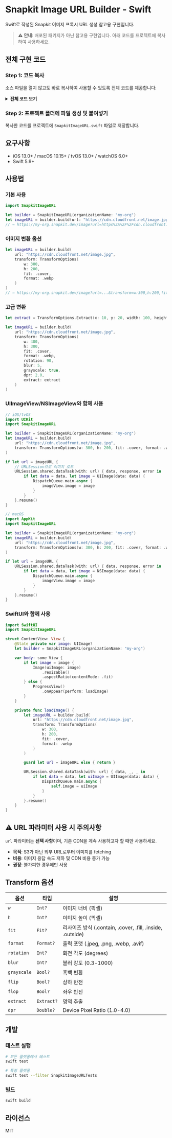 # Snapkit Image URL Builder - Swift

Swift로 작성된 Snapkit 이미지 프록시 URL 생성 참고용 구현입니다.

> **⚠️ 안내**: 배포된 패키지가 아닌 참고용 구현입니다. 아래 코드를 프로젝트에 복사하여 사용하세요.

## 전체 구현 코드

### Step 1: 코드 복사

소스 파일을 열지 않고도 바로 복사하여 사용할 수 있도록 전체 코드를 제공합니다:

<details>
<summary><strong>전체 코드 보기</strong></summary>

````swift
import Foundation

/// Image transformation parameters
public struct TransformOptions {
    /// Image width (pixels)
    public var w: Int?
    /// Image height (pixels)
    public var h: Int?
    /// Resize method
    public var fit: Fit?
    /// Output format
    public var format: Format?
    /// Rotation angle (degrees)
    public var rotation: Int?
    /// Blur intensity (0.3-1000)
    public var blur: Int?
    /// Whether to convert to grayscale
    public var grayscale: Bool?
    /// Whether to flip vertically
    public var flip: Bool?
    /// Whether to flip horizontally
    public var flop: Bool?
    /// Region extraction
    public var extract: Extract?
    /// Device Pixel Ratio (1.0-4.0)
    public var dpr: Double?
    /// Image quality (1-100)
    public var quality: Int?

    public init(
        w: Int? = nil,
        h: Int? = nil,
        fit: Fit? = nil,
        format: Format? = nil,
        rotation: Int? = nil,
        blur: Int? = nil,
        grayscale: Bool? = nil,
        flip: Bool? = nil,
        flop: Bool? = nil,
        extract: Extract? = nil,
        dpr: Double? = nil,
        quality: Int? = nil
    ) {
        self.w = w
        self.h = h
        self.fit = fit
        self.format = format
        self.rotation = rotation
        self.blur = blur
        self.grayscale = grayscale
        self.flip = flip
        self.flop = flop
        self.extract = extract
        self.dpr = dpr
        self.quality = quality
    }

    /// Resize method
    public enum Fit: String {
        case contain
        case cover
        case fill
        case inside
        case outside
    }

    /// Output format
    public enum Format: String {
        case jpeg
        case png
        case webp
        case avif
    }

    /// Region extraction
    public struct Extract {
        public let x: Int
        public let y: Int
        public let width: Int
        public let height: Int

        public init(x: Int, y: Int, width: Int, height: Int) {
            self.x = x
            self.y = y
            self.width = width
            self.height = height
        }
    }
}

/// Snapkit image URL builder
public struct SnapkitImageURL {
    private let organizationName: String

    public init(organizationName: String) {
        self.organizationName = organizationName
    }

    /// Generate Snapkit image proxy URL
    ///
    /// - Parameters:
    ///   - url: Original image URL
    ///   - transform: Image transformation options
    /// - Returns: Complete image proxy URL
    ///
    /// # Example
    /// ```swift
    /// let builder = SnapkitImageURL(organizationName: "my-org")
    /// let imageURL = builder.build(
    ///     url: "https://cdn.cloudfront.net/image.jpg",
    ///     transform: TransformOptions(
    ///         w: 300,
    ///         h: 200,
    ///         fit: .cover,
    ///         format: .webp
    ///     )
    /// )
    /// ```
    public func build(url: String, transform: TransformOptions? = nil) -> URL? {
        var components = URLComponents(string: "https://\(organizationName).snapkit.dev/image")

        var queryItems: [URLQueryItem] = [
            URLQueryItem(name: "url", value: url)
        ]

        if let transform = transform {
            let transformString = buildTransformString(transform)
            if !transformString.isEmpty {
                queryItems.append(URLQueryItem(name: "transform", value: transformString))
            }
        }

        components?.queryItems = queryItems
        return components?.url
    }

    private func buildTransformString(_ options: TransformOptions) -> String {
        var parts: [String] = []

        // Numeric/string value parameters
        if let w = options.w {
            parts.append("w:\(w)")
        }
        if let h = options.h {
            parts.append("h:\(h)")
        }
        if let fit = options.fit {
            parts.append("fit:\(fit.rawValue)")
        }
        if let format = options.format {
            parts.append("format:\(format.rawValue)")
        }
        if let rotation = options.rotation {
            parts.append("rotation:\(rotation)")
        }
        if let blur = options.blur {
            parts.append("blur:\(blur)")
        }
        if let dpr = options.dpr {
            parts.append("dpr:\(dpr)")
        }
        if let quality = options.quality {
            parts.append("quality:\(quality)")
        }

        // Boolean parameters
        if options.grayscale == true {
            parts.append("grayscale")
        }
        if options.flip == true {
            parts.append("flip")
        }
        if options.flop == true {
            parts.append("flop")
        }

        // extract parameter
        if let extract = options.extract {
            parts.append("extract:\(extract.x)-\(extract.y)-\(extract.width)-\(extract.height)")
        }

        return parts.joined(separator: ",")
    }
}
````

</details>

### Step 2: 프로젝트 폴더에 파일 생성 및 붙여넣기

복사한 코드를 프로젝트에 `SnapkitImageURL.swift` 파일로 저장합니다.

## 요구사항

- iOS 13.0+ / macOS 10.15+ / tvOS 13.0+ / watchOS 6.0+
- Swift 5.9+

## 사용법

### 기본 사용

```swift
import SnapkitImageURL

let builder = SnapkitImageURL(organizationName: "my-org")
let imageURL = builder.build(url: "https://cdn.cloudfront.net/image.jpg")
// → https://my-org.snapkit.dev/image?url=https%3A%2F%2Fcdn.cloudfront.net%2Fimage.jpg
```

### 이미지 변환 옵션

```swift
let imageURL = builder.build(
    url: "https://cdn.cloudfront.net/image.jpg",
    transform: TransformOptions(
        w: 300,
        h: 200,
        fit: .cover,
        format: .webp
    )
)
// → https://my-org.snapkit.dev/image?url=...&transform=w:300,h:200,fit:cover,format:webp
```

### 고급 변환

```swift
let extract = TransformOptions.Extract(x: 10, y: 20, width: 100, height: 150)

let imageURL = builder.build(
    url: "https://cdn.cloudfront.net/image.jpg",
    transform: TransformOptions(
        w: 400,
        h: 300,
        fit: .cover,
        format: .webp,
        rotation: 90,
        blur: 5,
        grayscale: true,
        dpr: 2.0,
        extract: extract
    )
)
```

### UIImageView/NSImageView와 함께 사용

```swift
// iOS/tvOS
import UIKit
import SnapkitImageURL

let builder = SnapkitImageURL(organizationName: "my-org")
let imageURL = builder.build(
    url: "https://cdn.cloudfront.net/image.jpg",
    transform: TransformOptions(w: 300, h: 200, fit: .cover, format: .webp)
)

if let url = imageURL {
    // URLSession으로 이미지 로드
    URLSession.shared.dataTask(with: url) { data, response, error in
        if let data = data, let image = UIImage(data: data) {
            DispatchQueue.main.async {
                imageView.image = image
            }
        }
    }.resume()
}
```

```swift
// macOS
import AppKit
import SnapkitImageURL

let builder = SnapkitImageURL(organizationName: "my-org")
let imageURL = builder.build(
    url: "https://cdn.cloudfront.net/image.jpg",
    transform: TransformOptions(w: 300, h: 200, fit: .cover, format: .webp)
)

if let url = imageURL {
    URLSession.shared.dataTask(with: url) { data, response, error in
        if let data = data, let image = NSImage(data: data) {
            DispatchQueue.main.async {
                imageView.image = image
            }
        }
    }.resume()
}
```

### SwiftUI와 함께 사용

```swift
import SwiftUI
import SnapkitImageURL

struct ContentView: View {
    @State private var image: UIImage?
    let builder = SnapkitImageURL(organizationName: "my-org")

    var body: some View {
        if let image = image {
            Image(uiImage: image)
                .resizable()
                .aspectRatio(contentMode: .fit)
        } else {
            ProgressView()
                .onAppear(perform: loadImage)
        }
    }

    private func loadImage() {
        let imageURL = builder.build(
            url: "https://cdn.cloudfront.net/image.jpg",
            transform: TransformOptions(
                w: 300,
                h: 200,
                fit: .cover,
                format: .webp
            )
        )

        guard let url = imageURL else { return }

        URLSession.shared.dataTask(with: url) { data, _, _ in
            if let data = data, let uiImage = UIImage(data: data) {
                DispatchQueue.main.async {
                    self.image = uiImage
                }
            }
        }.resume()
    }
}
```

## ⚠️ URL 파라미터 사용 시 주의사항

`url` 파라미터는 **선택 사항**이며, 기존 CDN을 계속 사용하고자 할 때만 사용하세요.

- **목적**: S3가 아닌 외부 URL로부터 이미지를 fetching
- **비용**: 이미지 응답 속도 저하 및 CDN 비용 증가 가능
- **권장**: 불가피한 경우에만 사용

## Transform 옵션

| 옵션        | 타입       | 설명                                                       |
| ----------- | ---------- | ---------------------------------------------------------- |
| `w`         | `Int?`     | 이미지 너비 (픽셀)                                         |
| `h`         | `Int?`     | 이미지 높이 (픽셀)                                         |
| `fit`       | `Fit?`     | 리사이즈 방식 (.contain, .cover, .fill, .inside, .outside) |
| `format`    | `Format?`  | 출력 포맷 (.jpeg, .png, .webp, .avif)                      |
| `rotation`  | `Int?`     | 회전 각도 (degrees)                                        |
| `blur`      | `Int?`     | 블러 강도 (0.3-1000)                                       |
| `grayscale` | `Bool?`    | 흑백 변환                                                  |
| `flip`      | `Bool?`    | 상하 반전                                                  |
| `flop`      | `Bool?`    | 좌우 반전                                                  |
| `extract`   | `Extract?` | 영역 추출                                                  |
| `dpr`       | `Double?`  | Device Pixel Ratio (1.0-4.0)                               |

## 개발

### 테스트 실행

```bash
# 모든 플랫폼에서 테스트
swift test

# 특정 플랫폼
swift test --filter SnapkitImageURLTests
```

### 빌드

```bash
swift build
```

## 라이선스

MIT
